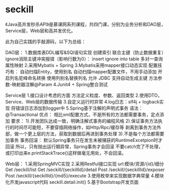 # seckill

《Java高并发秒杀API》是慕课网系列课程，共四门课，分别为业务分析和DAO层，Service层，Web层和高并发优化。

此为自己实践的手敲源码，以下为总结：

DAO层：
1.数据库表DDL编写&SQl语句实现
	创建索引
	联合主键（防止数据重复）
	ignore消除主键冲突报错（影响行数为0）：
	insert ignore into table 
	多对一查询属性映射
2.采用Mybatis + Spring
3.Mybatis采用mapper接口动态实现
	配置技巧有：
	自动扫描Entity，使用别名
	自动扫描mapper配置文件，不用手动添加
	开启列名驼峰命名转换
	使用列别名替换列名
	允许 JDBC 支持自动生成主键
	方法参数-映射器注解@Param
4.Junit4 + Spring整合测试


Service层
1.接口设计考虑的方面
	方法定义粒度、参数、返回类型
2.使用DTO，Service、Web层的数据传输
3.自定义运行时异常
4.log日志：slf4j + logback实现
	将错误日志添加到logger中
5.Spring基于注解的声明式事务
	语法：@Transactional
	优点：
	相比xml配置方式，不是所有的方法都需要事务，定点添加
	要求：
	1).开发团队达成一致，明确注解式事务的编程风格
	2).保证事务方法执行的时间尽可能短，不要穿插网络操作，如Http/Rpc/缓存等
		剥离到事务方法外部，做一个更上层的方法，获取到数据后再进到事务处理
	3).不是每个方法都需要加事务
	事务回滚：
	默认Spring事务只在发生未被捕获的RuntimeExcetpion时才回滚
	所以，只有抛出运行期异常，Spring事务才会回滚
	不要catch完了不处理，或打印出来e.printStackTrace()这样做毫无用处，不会回滚。
	
Web层：
1.采用SpringMVC实现
2.采用Restful接口实现
	url:模块/资源/{id}/细分 
	Get /seckill/list
	Get /seckill/{seckillId}/detail
	Post /seckill/{seckillId}/exposer
	Post /seckill/{seckillId}/{md5}/execute
3.使用枚举来实现数据字典常量
4.模块化开发javascript代码
	seckill.detail.init()
5.基于Bootstrap开发页面

  
  
